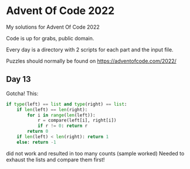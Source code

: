 # Advent Of Code 2022
My solutions for Advent Of Code 2022

Code is up for grabs, public domain.

Every day is a directory with 2 scripts for each part and the input file.

Puzzles should normally be found on https://adventofcode.com/2022/


## Day 13
Gotcha!
This:
```python
if type(left) == list and type(right) == list:
    if len(left) == len(right):
        for i in range(len(left)):
            r = compare(left[i], right[i])
            if r != 0: return r
        return 0
    if len(left) < len(right): return 1
    else: return -1
```
did not work and resulted in too many counts (sample worked)
Needed to exhaust the lists and compare them first!
